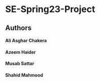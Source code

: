 # SE-Spring23-Project
## Authors
#### Ali Asghar Chakera
#### Azeem Haider
#### Musab Sattar
#### Shahid Mahmood
